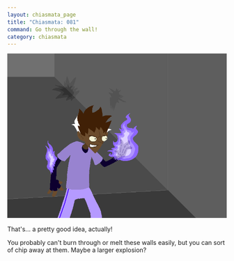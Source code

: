 ```yaml
---
layout: chiasmata_page
title: "Chiasmata: 081"
command: Go through the wall!
category: chiasmata
---
```


![81](/chiasmata/images/narrative/080.png)

That's... a pretty good idea, actually!

You probably can't burn through or melt these walls easily, but you can sort of chip away at them. Maybe a larger explosion?
